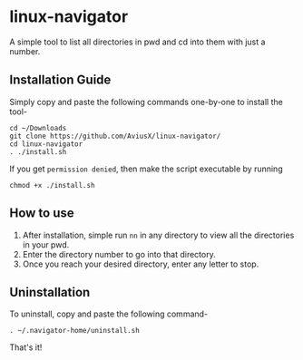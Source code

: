 # linux-navigator
A simple tool to list all directories in pwd and cd into them with just a number.

## Installation Guide

Simply copy and paste the following commands one-by-one to install the tool-
```
cd ~/Downloads
git clone https://github.com/AviusX/linux-navigator/
cd linux-navigator
. ./install.sh
```

If you get `permission denied`, then make the script executable by running
```
chmod +x ./install.sh
```

## How to use

1. After installation, simple run `nn` in any directory to view all the directories in your pwd.
2. Enter the directory number to go into that directory.
3. Once you reach your desired directory, enter any letter to stop.

## Uninstallation

To uninstall, copy and paste the following command-
```
. ~/.navigator-home/uninstall.sh
```
That's it! 
